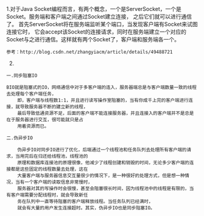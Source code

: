   1.对于Java Socket编程而言，有两个概念，一个是ServerSocket，一个是Socket。服务端和客户端之间通过Socket建立连接， 
    之后它们就可以进行通信了。 首先ServerSocket将在服务端监听某个端口，当发现客户端有Socket来试图连接它时，
    它会accept该Socket的连接请求，同时在服务端建立一个对应的 Socket与之进行通信。这样就有两个Socket了，客户端和服务端各一个。
  
    参考：http://blog.csdn.net/zhangyiacm/article/details/49488721
    
   2.

    一.同步阻塞IO

    BIO就是阻塞式的IO，网络通信中对于多客户端的连入，服务器端总是与客户端数量一致的线程去处理每个客户端任务，
        即，客户端与线程数1:1，并且进行读写操作室阻塞的，当有你成千上完的客户端进行连接，就导致服务器不断的建立新的线程，
        最后导致低通资源不足，后面的客户端不能连接服务器，并且连接入的客户端并不是总是在于服务器进行交互，很可能就只是占
        用着资源而已。

    二.伪异步IO

        伪异步IO对同步IO进行了优化，后端通过一个线程池和任务队列去处理所有客户端的请求，当用完后在归还给线程池，线程池的
        原理和数据库连接池的原理很像，他减少了线程创建和销毁的时间，无论多少客户端的连接都是这些固定的线程数量去处理，这在
        大量客户端与服务器信息交互量很少的情况下，是一种很好的处理方式，但是想一种情况，当有一个客户端的读取信息非常慢时，
        服务器对其的写操作时会很慢，甚至会阻塞很长时间，因为线程池中的线程是有限的，当有客户端需要分配线程时，就会导致新任
        务在队列中一直等待阻塞的客户端释放线程。当任务队列已经满时，
        就会有大量的用户发生连接超时。其实，伪异步IO也是同步阻塞IO。